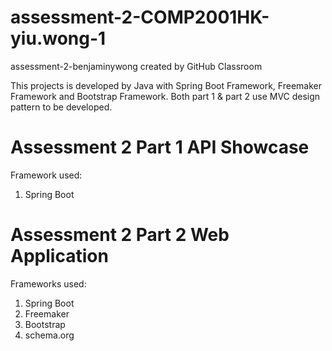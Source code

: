 # assessment-2-COMP2001HK-yiu.wong-1
assessment-2-benjaminywong created by GitHub Classroom

This projects is developed by Java with Spring Boot Framework, Freemaker Framework and Bootstrap Framework. 
Both part 1 & part 2 use MVC design pattern to be developed. 

Assessment 2 Part 1 API Showcase
================================

Framework used:
1. Spring Boot

Assessment 2 Part 2 Web Application
===================================

Frameworks used:
1. Spring Boot
2. Freemaker
3. Bootstrap
4. schema.org
